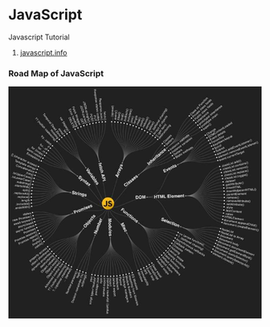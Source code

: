 # JavaScript

Javascript Tutorial
1. [javascript.info](https://javascript.info/)

### Road Map of JavaScript
![alt text](https://github.com/webhazrat/javascript/blob/main/javascript-roadmap.jpg?raw=true)
